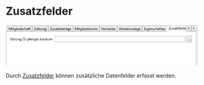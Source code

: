 # Zusatzfelder

![](../../../../v3.1.x/mitglieder/content/img/ZusatzfelderTab.png)

Durch [Zusatzfelder](../../administration/mitglieder/felddefinition.md) können zusätzliche Datenfelder erfasst werden.
